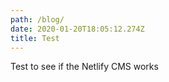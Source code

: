 ```yaml
---
path: /blog/
date: 2020-01-20T18:05:12.274Z
title: Test
---
```

Test to see if the Netlify CMS works
